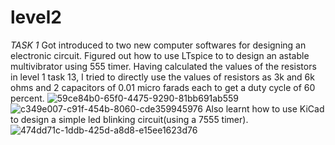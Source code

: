 # level2
*_TASK 1_*
Got introduced to two new computer softwares for designing an electronic circuit.
Figured out how to use LTspice to to design an astable multivibrator using 555 timer. Having calculated the values of the resistors in level 1 task 13, I tried to directly use the values of resistors as 3k and 6k ohms and 2 capacitors of 0.01 micro farads each to get a duty cycle of 60 percent.
![59ce84b0-65f0-4475-9290-81bb691ab559](https://github.com/varsharao2005/level2/assets/148563974/d5956cce-7e83-4d18-998e-27925e174d18)
![c349e007-c91f-454b-8060-cde359945976](https://github.com/varsharao2005/level2/assets/148563974/e7f7c0a2-34a6-43ab-9181-1659150f0cd3)
Also learnt how to use KiCad to design a simple led blinking circuit(using a 7555 timer).
![474dd71c-1ddb-425d-a8d8-e15ee1623d76](https://github.com/varsharao2005/level2/assets/148563974/e6e1187c-b962-42f0-ab7f-989c5ff94f7f)
